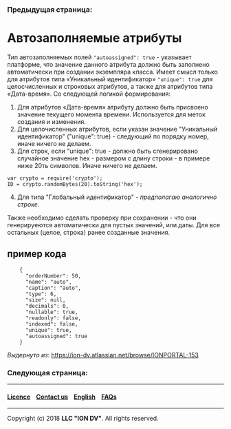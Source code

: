 ### Предыдущая страница: []()
# Автозаполняемые атрибуты

Тип автозаполняемых полей `"autoassigned": true` - указывает платформе, что значение данного атрибута должно быть заполнено автоматически при создании экземпляра класса. Имеет смысл только для атрибутов типа «Уникальный идентификатор» `"unique": true` для целосчисленных и строковых атрибутов, а также для атрибутов типа «Дата-время». Cо следующей логикой формирования:

1. Для атрибутов «Дата-время» атрибуту должно быть присвоено значение текущего момента времени. Используется для меток создания и изменения.
2. Для целочисленных атрибутов, если указан значение "Уникальный идентификатор" ("unique": true) - следующий по порядку номер, иначе ничего не делаем.
3. Для строк, если "unique": true - должно быть сгенерировано случайное значение hex - размером с длину строки - в примере ниже 20ть символов. Иначе ничего не делаем.
```
var crypto = require('crypto');
ID = crypto.randomBytes(20).toString('hex');
```
4. Для типа "Глобальный идентификатор" - _предполагаю аналогично строке_. 

Также необходимо сделать проверку при сохранении - что они генерируеются автоматически для пустых значений, или даты. Для все остальных (целое, строка) ранее созданные значения.

## пример кода
```
    {
      "orderNumber": 50,
      "name": "auto",
      "caption": "auto",
      "type": 6,
      "size": null,
      "decimals": 0,
      "nullable": true,
      "readonly": false,
      "indexed": false,
      "unique": true,
      "autoassigned": true
    }
```

_Выдернуто из_: https://ion-dv.atlassian.net/browse/IONPORTAL-153
### Следующая страница: []()
--------------------------------------------------------------------------  


 #### [Licence](/LICENCE.md) &ensp;  [Contact us](https://iondv.com) &ensp;  [English](/README.md)   &ensp; [FAQs](/faqs.md)          



--------------------------------------------------------------------------  

Copyright (c) 2018 **LLC "ION DV"**.
All rights reserved. 